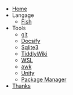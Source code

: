 - [Home](/)
- Langage
  - [Fish](fish.md)
- Tools
  - [git](git.md)
  - [Docsify](docsify.md)
  - [Sqlite3](sqlite3.md)
  - [TiddlyWiki](tiddlywiki.md)
  - [WSL](wsl.md)
  - [awk](awk.md)
  - [Unity](unity.md)
  - [Package Manager](packagemanager.md)
- [Thanks](thanks.md)
